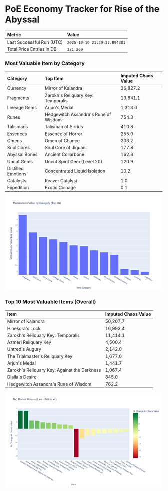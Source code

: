 # PoE Economy Tracker for Rise of the Abyssal

<!-- START_MAINTENANCE -->
| Metric | Value |
|:---|:---|
| Last Successful Run (UTC) | `2025-10-10 21:29:37.894301` |
| Total Price Entries in DB | `221,269` |

<!-- END_MAINTENANCE -->

<!-- START_DATAFRAME_DEBUG -->
<!-- END_DATAFRAME_DEBUG -->

<!-- START_CATEGORY_ANALYSIS -->
### Most Valuable Item by Category
| Category | Top Item | Imputed Chaos Value |
| :--- | :--- | :--- |
| Currency | Mirror of Kalandra | 36,827.2 |
| Fragments | Zarokh's Reliquary Key: Temporalis | 13,841.1 |
| Lineage Gems | Arjun's Medal | 1,313.0 |
| Runes | Hedgewitch Assandra's Rune of Wisdom | 754.3 |
| Talismans | Talisman of Sirrius | 410.8 |
| Essences | Essence of Horror | 255.0 |
| Omens | Omen of Chance | 206.2 |
| Soul Cores | Soul Core of Jiquani | 177.8 |
| Abyssal Bones | Ancient Collarbone | 162.3 |
| Uncut Gems | Uncut Spirit Gem (Level 20) | 120.9 |
| Distilled Emotions | Concentrated Liquid Isolation | 10.2 |
| Catalysts | Reaver Catalyst | 1.0 |
| Expedition | Exotic Coinage | 0.1 |


![Category Analysis Chart](charts/category_analysis.png)
<!-- END_ANALYSIS -->

<!-- START_ANALYSIS -->
### Top 10 Most Valuable Items (Overall)
| Item | Imputed Chaos Value |
| :--- | :--- |
| Mirror of Kalandra | 50,207.7 |
| Hinekora's Lock | 16,993.4 |
| Zarokh's Reliquary Key: Temporalis | 11,414.1 |
| Azmeri Reliquary Key | 4,500.4 |
| Uhtred's Augury | 2,142.0 |
| The Trialmaster's Reliquary Key | 1,677.0 |
| Arjun's Medal | 1,441.7 |
| Zarokh's Reliquary Key: Against the Darkness | 1,067.4 |
| Dialla's Desire | 845.0 |
| Hedgewitch Assandra's Rune of Wisdom | 762.2 |


![Market Movers Chart](charts/market_movers.png)
<!-- END_ANALYSIS -->
